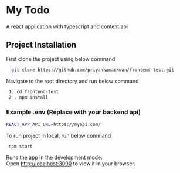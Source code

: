 # My Todo

A react application with typescript and context api

## Project Installation 

First clone the project using below command

```bash
  git clone https://github.com/priyankamackwan/frontend-test.git
```

Navigate to the root directory and run below command
```bash
 1. cd frontend-test 
 2 . npm install 
```
### Example .env (Replace with your backend api)
```bash
REACT_APP_API_URL=https://myapi.com/

```
To run project in local, run below command

```bash
 npm start 
```
Runs the app in the development mode.\
Open [http://localhost:3000](http://localhost:3000) to view it in your browser.




